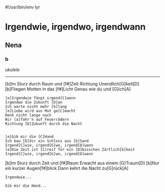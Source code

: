 #!/usr/bin/env lyr
# Irgendwie, irgendwo, irgendwann
## Nena
### b

*ukulele*

---

[b]Im Sturz durch Raum und [f#]Zeit
Richtung Unendlich[G]keit[D]
[b]Fliegen Motten in das [f#]Licht
Genau wie du und [G]ich[A]

    [e]Irgendwie fängt irgend[C]wann
    Irgendwo die Zukunft [D]an
    Ich warte nicht mehr [G]lang
    [e]Liebe wird aus Mut ge[C]macht
    Denk nicht lange nach
    Wir [a]fahr'n auf Feuerrädern
    Richtung [D]Zukunft durch die Nacht


    [e]Gib mir die [C]Hand
    Ich bau [D]dir ein Schloss aus [b]Sand
    Irgend[C]wie, irgend[G]wo, irgend[D]wann
    [e]Die Zeit ist [C]reif für ein [D]bisschen Zärtlich[b]keit
    Irgend[C]wie, irgend[G]wo, irgend[D]wann


[b]Im Sturz durch Zeit und [f#]Raum
Erwacht aus einem [G]Traum[D]
[b]Nur ein kurzer Augen[f#]blick
Dann kehrt die Nacht zu[G]rück[A]

    Irgendwie...

    Gib mir die Hand...

